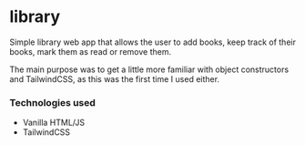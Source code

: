 # library
Simple library web app that allows the user to add books, keep track of their books, mark them as read or remove them.

The main purpose was to get a little more familiar with object constructors and TailwindCSS, as this was the first time I used either.

### Technologies used
- Vanilla HTML/JS
- TailwindCSS
